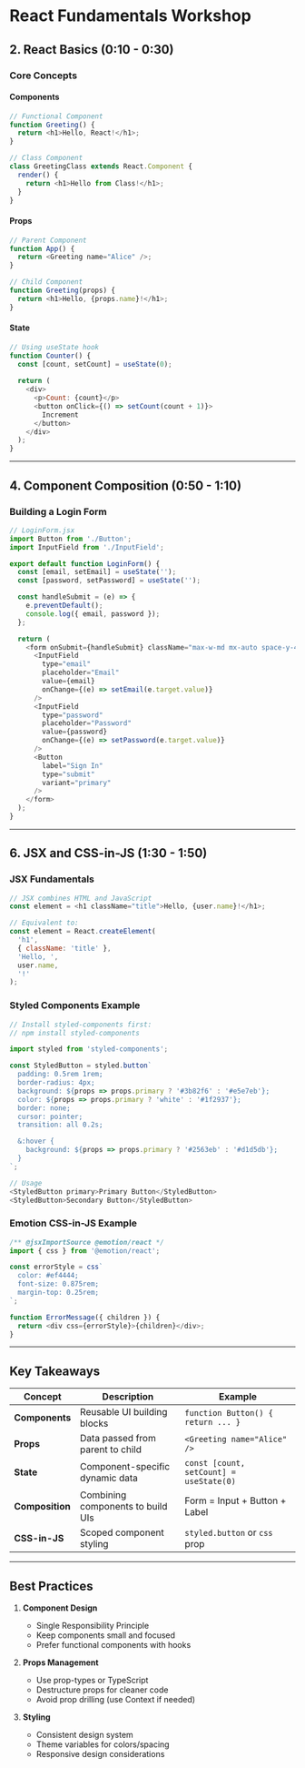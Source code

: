 # React Fundamentals Workshop

## 2. React Basics (0:10 - 0:30)

### Core Concepts

#### Components
```javascript
// Functional Component
function Greeting() {
  return <h1>Hello, React!</h1>;
}

// Class Component
class GreetingClass extends React.Component {
  render() {
    return <h1>Hello from Class!</h1>;
  }
}
```

#### Props
```javascript
// Parent Component
function App() {
  return <Greeting name="Alice" />;
}

// Child Component
function Greeting(props) {
  return <h1>Hello, {props.name}!</h1>;
}
```

#### State
```javascript
// Using useState hook
function Counter() {
  const [count, setCount] = useState(0);
  
  return (
    <div>
      <p>Count: {count}</p>
      <button onClick={() => setCount(count + 1)}>
        Increment
      </button>
    </div>
  );
}
```

---

## 4. Component Composition (0:50 - 1:10)

### Building a Login Form
```javascript
// LoginForm.jsx
import Button from './Button';
import InputField from './InputField';

export default function LoginForm() {
  const [email, setEmail] = useState('');
  const [password, setPassword] = useState('');

  const handleSubmit = (e) => {
    e.preventDefault();
    console.log({ email, password });
  };

  return (
    <form onSubmit={handleSubmit} className="max-w-md mx-auto space-y-4">
      <InputField
        type="email"
        placeholder="Email"
        value={email}
        onChange={(e) => setEmail(e.target.value)}
      />
      <InputField
        type="password"
        placeholder="Password"
        value={password}
        onChange={(e) => setPassword(e.target.value)}
      />
      <Button 
        label="Sign In" 
        type="submit"
        variant="primary"
      />
    </form>
  );
}
```

---

## 6. JSX and CSS-in-JS (1:30 - 1:50)

### JSX Fundamentals
```javascript
// JSX combines HTML and JavaScript
const element = <h1 className="title">Hello, {user.name}!</h1>;

// Equivalent to:
const element = React.createElement(
  'h1',
  { className: 'title' },
  'Hello, ',
  user.name,
  '!'
);
```

### Styled Components Example
```javascript
// Install styled-components first:
// npm install styled-components

import styled from 'styled-components';

const StyledButton = styled.button`
  padding: 0.5rem 1rem;
  border-radius: 4px;
  background: ${props => props.primary ? '#3b82f6' : '#e5e7eb'};
  color: ${props => props.primary ? 'white' : '#1f2937'};
  border: none;
  cursor: pointer;
  transition: all 0.2s;

  &:hover {
    background: ${props => props.primary ? '#2563eb' : '#d1d5db'};
  }
`;

// Usage
<StyledButton primary>Primary Button</StyledButton>
<StyledButton>Secondary Button</StyledButton>
```

### Emotion CSS-in-JS Example
```javascript
/** @jsxImportSource @emotion/react */
import { css } from '@emotion/react';

const errorStyle = css`
  color: #ef4444;
  font-size: 0.875rem;
  margin-top: 0.25rem;
`;

function ErrorMessage({ children }) {
  return <div css={errorStyle}>{children}</div>;
}
```

---

## Key Takeaways

| Concept | Description | Example |
|---------|-------------|---------|
| **Components** | Reusable UI building blocks | `function Button() { return ... }` |
| **Props** | Data passed from parent to child | `<Greeting name="Alice" />` |
| **State** | Component-specific dynamic data | `const [count, setCount] = useState(0)` |
| **Composition** | Combining components to build UIs | Form = Input + Button + Label |
| **CSS-in-JS** | Scoped component styling | `styled.button` or `css` prop |

---

## Best Practices

1. **Component Design**
    - Single Responsibility Principle
    - Keep components small and focused
    - Prefer functional components with hooks

2. **Props Management**
    - Use prop-types or TypeScript
    - Destructure props for cleaner code
    - Avoid prop drilling (use Context if needed)

3. **Styling**
    - Consistent design system
    - Theme variables for colors/spacing
    - Responsive design considerations